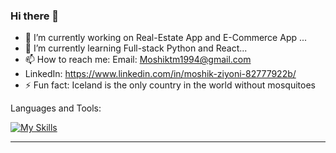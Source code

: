 ### Hi there 👋
- 🔭 I’m currently working on Real-Estate App and E-Commerce App  ...
- 🌱 I’m currently learning Full-stack Python and React...
- 📫 How to reach me: Email: Moshiktm1994@gmail.com 
- LinkedIn: https://www.linkedin.com/in/moshik-ziyoni-82777922b/
- ⚡ Fun fact: Iceland is the only country in the world without mosquitoes



Languages and Tools:

[![My Skills](https://skillicons.dev/icons?i=,python,react,js,selenium,django,html,css,postgres,aws)](https://skillicons.dev)



---


<!--
**MoshikZiyoni/MoshikZiyoni** is a ✨ _special_ ✨ repository because its `README.md` (this file) appears on your GitHub profile.

Here are some ideas to get you started:


